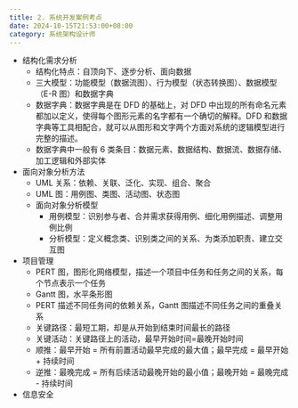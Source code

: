 ```yaml
---
title: 2. 系统开发案例考点
date: 2024-10-15T21:53:00+08:00
category: 系统架构设计师
---
```


- 结构化需求分析
  - 结构化特点：自顶向下、逐步分析、面向数据
  - 三大模型：功能模型（数据流图）、行为模型（状态转换图）、数据模型（E-R 图）和数据字典
  - 数据字典：数据字典是在 DFD 的基础上，对 DFD 中出现的所有命名元素都加以定义，使得每个图形元素的名字都有一个确切的解释。DFD 和数据字典等工具相配合，就可以从图形和文字两个方面对系统的逻辑模型进行完整的描述。
  - 数据字典中一般有 6 类条目：数据元素、数据结构、数据流、数据存储、加工逻辑和外部实体
- 面向对象分析方法
  - UML 关系：依赖、关联、泛化、实现、组合、聚合
  - UML 图：用例图、类图、活动图、状态图
  - 面向对象分析模型
    - 用例模型：识别参与者、合并需求获得用例、细化用例描述、调整用例比例
    - 分析模型：定义概念类、识别类之间的关系、为类添加职责、建立交互图
- 项目管理
  - PERT 图，图形化网络模型，描述一个项目中任务和任务之间的关系，每个节点表示一个任务
  - Gantt 图，水平条形图
  - PERT 描述不同任务间的依赖关系，Gantt 图描述不同任务之间的重叠关系
  - 关键路径：最短工期，却是从开始到结束时间最长的路径
  - 关键活动：关键路径上的活动，最早开始时间=最晚开始时间
  - 顺推：最早开始 = 所有前置活动最早完成的最大值；最早完成 = 最早开始 + 持续时间
  - 逆推：最晚完成 = 所有后续活动最晚开始的最小值；最晚开始 = 最晚完成 - 持续时间
- 信息安全